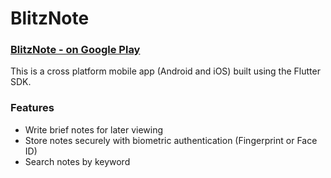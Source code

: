 # BlitzNote
### [BlitzNote - on Google Play](https://play.google.com/store/apps/details?id=com.blitznote)

This is a cross platform mobile app (Android and iOS) built using the Flutter SDK.

### Features
- Write brief notes for later viewing 
- Store notes securely with biometric authentication (Fingerprint or Face ID)
- Search notes by keyword

